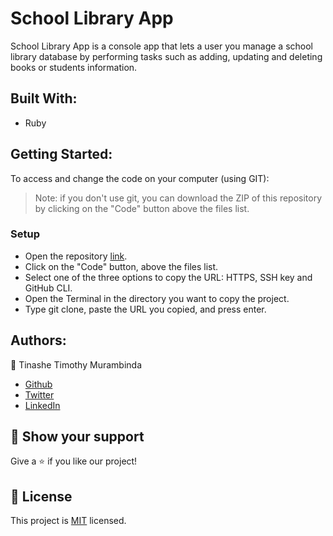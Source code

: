 # School Library App

School Library App is a console app that lets a user you manage a school library database by performing tasks such as adding, updating and deleting books or students information.

## Built With:
- Ruby

## Getting Started:
To access and change the code on your computer (using GIT):
> Note: if you don't use git, you can download the ZIP of this repository by clicking on the "Code" button above the files list.

### Setup
- Open the repository [link](https://github.com/Draxeytina/school-library).
- Click on the "Code" button, above the files list.
- Select one of the three options to copy the URL: HTTPS, SSH key and GitHub CLI.
- Open the Terminal in the directory you want to copy the project.
- Type git clone, paste the URL you copied, and press enter.

## Authors:

:bust_in_silhouette: Tinashe Timothy Murambinda
* <a href="https://github.com/Draxeytina/">Github</a>
* <a href="https://twitter.com/tinamura2">Twitter</a>
* <a href="https://www.linkedin.com/in/timothy-tinashe-murambinda/">LinkedIn</a>

## :star2: Show your support
Give a :star: if you like our project!

## :pencil: License
This project is [MIT](https://github.com/Draxeytina/school-library/LICENSE) licensed.
